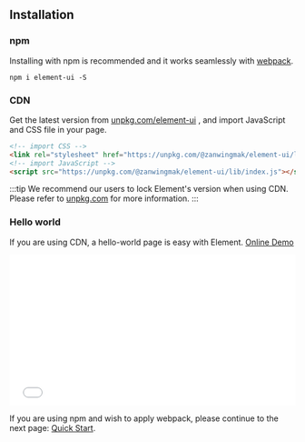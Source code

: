 ## Installation

### npm

Installing with npm is recommended and it works seamlessly with [webpack](https://webpack.js.org/).

```shell
npm i element-ui -S
```

### CDN

Get the latest version from [unpkg.com/element-ui](https://unpkg.com/@zanwingmak/element-ui/) , and import JavaScript and CSS file in your page.

```html
<!-- import CSS -->
<link rel="stylesheet" href="https://unpkg.com/@zanwingmak/element-ui/lib/theme-chalk/index.css">
<!-- import JavaScript -->
<script src="https://unpkg.com/@zanwingmak/element-ui/lib/index.js"></script>
```

:::tip
We recommend our users to lock Element's version when using CDN. Please refer to [unpkg.com](https://unpkg.com) for more information.
:::

### Hello world

If you are using CDN, a hello-world page is easy with Element. [Online Demo](https://codepen.io/ziyoung/pen/rRKYpd)

<iframe height="265" style="width: 100%;" scrolling="no" title="Element demo" src="//codepen.io/ziyoung/embed/rRKYpd/?height=265&theme-id=light&default-tab=html" frameborder="no" allowtransparency="true" allowfullscreen="true">
  See the Pen <a href='https://codepen.io/ziyoung/pen/rRKYpd/'>Element demo</a> by hetech
  (<a href='https://codepen.io/ziyoung'>@ziyoung</a>) on <a href='https://codepen.io'>CodePen</a>.
</iframe>

If you are using npm and wish to apply webpack, please continue to the next page: [Quick Start](/#/en-US/component/quickstart).
